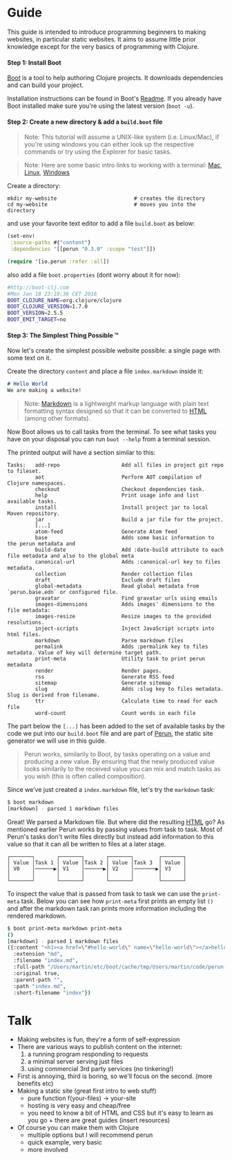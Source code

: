 # Guide

This guide is intended to introduce programming beginners to making
websites, in particular static websites. It aims to assume little prior
knowledge except for the very basics of programming with Clojure.

#### Step 1: Install Boot

[Boot][boot] is a tool to help authoring Clojure projects.
It downloads dependencies and can build your project.

Installation instructions can be found in Boot's [Readme][boot-install].
If you already have Boot installed make sure you're using the latest version (`boot -u`).

[boot]: https://github.com/boot-clj/boot
[boot-install]: https://github.com/boot-clj/boot#install

#### Step 2: Create a new directory & add a `build.boot` file

> Note: This tutorial will assume a UNIX-like system (i.e. Linux/Mac), if you're using
> windows you can either look up the respective commands or try using the Explorer for basic tasks.

> Note: Here are some basic intro links to working with a terminal:
> [Mac][terminal-basics-mac], [Linux][terminal-basics-linux], [Windows][terminal-basics-windows]

Create a directory:
```
mkdir my-website                         # creates the directory
cd my-website                            # moves you into the directory
```

and use your favorite text editor to add a file `build.boot` as below:

```clojure
(set-env!
 :source-paths #{"content"}
 :dependencies '[[perun "0.3.0" :scope "test"]])

(require '[io.perun :refer :all])
```

also add a file `boot.properties` (dont worry about it for now):

```sh
#http://boot-clj.com
#Mon Jan 18 23:19:36 CET 2016
BOOT_CLOJURE_NAME=org.clojure/clojure
BOOT_CLOJURE_VERSION=1.7.0
BOOT_VERSION=2.5.5
BOOT_EMIT_TARGET=no
```

#### Step 3: The Simplest Thing Possible &trade;

Now let's create the simplest possible website possible: a single page with some text on it.

Create the directory `content` and place a file `index.markdown` inside it:

```markdown
# Hello World
We are making a website!
```

> Note: [Markdown][markdown] is a lightweight markup language with
> plain text formatting syntax designed so that it can be converted to
> [HTML][html] (among other formats).

Now Boot allows us to call tasks from the terminal. To see what tasks
you have on your disposal you can run `boot --help` from a terminal
session.

The printed output will have a section similar to this:
```
Tasks:   add-repo                    Add all files in project git repo to fileset.
         aot                         Perform AOT compilation of Clojure namespaces.
         checkout                    Checkout dependencies task.
         help                        Print usage info and list available tasks.
         install                     Install project jar to local Maven repository.
         jar                         Build a jar file for the project.
         [...]
         atom-feed                   Generate Atom feed
         base                        Adds some basic information to the perun metadata and
         build-date                  Add :date-build attribute to each file metadata and also to the global meta
         canonical-url               Adds :canonical-url key to files metadata.
         collection                  Render collection files
         draft                       Exclude draft files
         global-metadata             Read global metadata from `perun.base.edn` or configured file.
         gravatar                    Find gravatar urls using emails
         images-dimensions           Adds images' dimensions to the file metadata:
         images-resize               Resize images to the provided resolutions.
         inject-scripts              Inject JavaScript scripts into html files.
         markdown                    Parse markdown files
         permalink                   Adds :permalink key to files metadata. Value of key will determine target path.
         print-meta                  Utility task to print perun metadata
         render                      Render pages.
         rss                         Generate RSS feed
         sitemap                     Generate sitemap
         slug                        Adds :slug key to files metadata. Slug is derived from filename.
         ttr                         Calculate time to read for each file
         word-count                  Count words in each file
```

The part below the `[...]` has been added to the set of available
tasks by the code we put into our `build.boot` file and are part of
[Perun][perun], the static site generator we will use in this guide.

> Perun works, similarily to Boot, by tasks operating on a value and
> producing a new value. By ensuring that the newly produced value looks
> similarily to the received value you can mix and match tasks as you
> wish (this is often called composition).

Since we've just created a `index.markdown` file, let's try the `markdown` task:

```sh
$ boot markdown
[markdown] - parsed 1 markdown files
```

Great! We parsed a Markdown file. But where did the resulting
[HTML][html] go?  As mentioned earlier Perun works by passing values
from task to task. Most of Perun's tasks don't write files directly
but instead add information to this value so that it can all be
written to files at a later stage.

```
┌───────┐       ┌───────┐       ┌───────┐        ┌───────┐
│ Value │Task 1 │ Value │Task 2 │ Value │Task 3  │ Value │
│ V0    │──────▶│ V1    │──────▶│ V2    │───────▶│ V3    │
│       │       │       │       │       │        │       │
└───────┘       └───────┘       └───────┘        └───────┘
```

To inspect the value that is passed from task to task we can use the
`print-meta` task. Below you can see how `print-meta` first prints an
empty list `()` and after the markdown task ran prints more information
including the rendered markdown.

```sh
$ boot print-meta markdown print-meta
()
[markdown] - parsed 1 markdown files
({:content "<h1><a href=\"#hello-world\" name=\"hello-world\"></a>hello world</h1>",
  :extension "md",
  :filename "index.md",
  :full-path "/Users/martin/etc/boot/cache/tmp/Users/martin/code/perun-guide/k8y/-grrwi1/index.md",
  :original true,
  :parent-path "",
  :path "index.md",
  :short-filename "index"})
```


[terminal-basics-mac]: http://mac.appstorm.net/how-to/utilities-how-to/how-to-use-terminal-the-basics/
[terminal-basics-linux]: http://community.linuxmint.com/tutorial/view/100
[terminal-basics-windows]: http://www.cs.princeton.edu/courses/archive/spr05/cos126/cmd-prompt.html
[perun]: https://github.com/hashobject/perun
[markdown]: https://en.wikipedia.org/wiki/Markdown
[html]: https://en.wikipedia.org/wiki/HTML

# Talk

- Making websites is fun, they're a form of self-expression
- There are various ways to publish content on the internet:
  1. a running program responding to requests
  2. a minimal server serving just files
  3. using commercial 3rd party services (no tinkering!)
- First is annoying, third is boring, so we'll focus on the second. (more benefits etc)
- Making a static site (great first intro to web stuff)
  - pure function f(your-files) -> your-site
  - hosting is very easy and cheap/free
  - you need to know a bit of HTML and CSS but it's easy to learn as
    you go + there are great guides (insert resources)
- Of course you can make them with Clojure
  - multiple options but I will recommend perun
  - quick example, very basic
  - more involved
